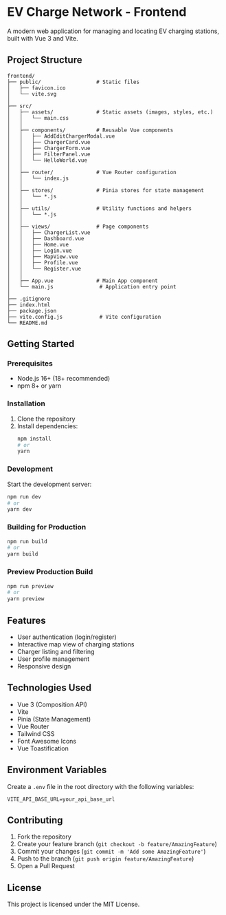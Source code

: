 # EV Charge Network - Frontend

A modern web application for managing and locating EV charging stations, built with Vue 3 and Vite.

## Project Structure

```
frontend/
├── public/                  # Static files
│   ├── favicon.ico
│   └── vite.svg
│
├── src/
│   ├── assets/              # Static assets (images, styles, etc.)
│   │   └── main.css
│   │
│   ├── components/          # Reusable Vue components
│   │   ├── AddEditChargerModal.vue
│   │   ├── ChargerCard.vue
│   │   ├── ChargerForm.vue
│   │   ├── FilterPanel.vue
│   │   └── HelloWorld.vue
│   │
│   ├── router/              # Vue Router configuration
│   │   └── index.js
│   │
│   ├── stores/              # Pinia stores for state management
│   │   └── *.js
│   │
│   ├── utils/               # Utility functions and helpers
│   │   └── *.js
│   │
│   ├── views/               # Page components
│   │   ├── ChargerList.vue
│   │   ├── Dashboard.vue
│   │   ├── Home.vue
│   │   ├── Login.vue
│   │   ├── MapView.vue
│   │   ├── Profile.vue
│   │   └── Register.vue
│   │
│   ├── App.vue              # Main App component
│   └── main.js               # Application entry point
│
├── .gitignore
├── index.html
├── package.json
├── vite.config.js            # Vite configuration
└── README.md
```

## Getting Started

### Prerequisites

- Node.js 16+ (18+ recommended)
- npm 8+ or yarn

### Installation

1. Clone the repository
2. Install dependencies:
   ```bash
   npm install
   # or
   yarn
   ```

### Development

Start the development server:

```bash
npm run dev
# or
yarn dev
```

### Building for Production

```bash
npm run build
# or
yarn build
```

### Preview Production Build

```bash
npm run preview
# or
yarn preview
```

## Features

- User authentication (login/register)
- Interactive map view of charging stations
- Charger listing and filtering
- User profile management
- Responsive design

## Technologies Used

- Vue 3 (Composition API)
- Vite
- Pinia (State Management)
- Vue Router
- Tailwind CSS
- Font Awesome Icons
- Vue Toastification

## Environment Variables

Create a `.env` file in the root directory with the following variables:

```env
VITE_API_BASE_URL=your_api_base_url
```

## Contributing

1. Fork the repository
2. Create your feature branch (`git checkout -b feature/AmazingFeature`)
3. Commit your changes (`git commit -m 'Add some AmazingFeature'`)
4. Push to the branch (`git push origin feature/AmazingFeature`)
5. Open a Pull Request

## License

This project is licensed under the MIT License.
